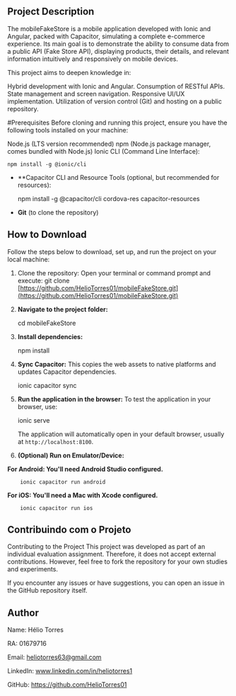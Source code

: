 ## Project Description
The mobileFakeStore is a mobile application developed with Ionic and Angular, packed with Capacitor, simulating a complete e-commerce experience. Its main goal is to demonstrate the ability to consume data from a public API (Fake Store API), displaying products, their details, and relevant information intuitively and responsively on mobile devices.

This project aims to deepen knowledge in:

Hybrid development with Ionic and Angular.
Consumption of RESTful APIs.
State management and screen navigation.
Responsive UI/UX implementation.
Utilization of version control (Git) and hosting on a public repository.

#Prerequisites
Before cloning and running this project, ensure you have the following tools installed on your machine:

Node.js (LTS version recommended)
npm (Node.js package manager, comes bundled with Node.js)
Ionic CLI (Command Line Interface):
   
    npm install -g @ionic/cli

* **Capacitor CLI and Resource Tools (optional, but recommended for resources):
    
    npm install -g @capacitor/cli cordova-res capacitor-resources
    
* **Git** (to clone the repository)

## How to Download
Follow the steps below to download, set up, and run the project on your local machine:

1. Clone the repository:
Open your terminal or command prompt and execute:
    git clone [https://github.com/HelioTorres01/mobileFakeStore.git](https://github.com/HelioTorres01/mobileFakeStore.git)
    

2.  **Navigate to the project folder:**
  
    cd mobileFakeStore
  

3.  **Install dependencies:**
   
    npm install
    

4.  **Sync Capacitor:**
    This copies the web assets to native platforms and updates Capacitor dependencies.

    ionic capacitor sync
    

5.  **Run the application in the browser:**
To test the application in your browser, use:
   
    ionic serve
   
    The application will automatically open in your default browser, usually at `http://localhost:8100`.

6.  **(Optional) Run on Emulator/Device:**

**For Android: You'll need Android Studio configured.**
       
        ionic capacitor run android
        
**For iOS: You'll need a Mac with Xcode configured.**
        
        ionic capacitor run ios
        

## Contribuindo com o Projeto

Contributing to the Project
This project was developed as part of an individual evaluation assignment. Therefore, it does not accept external contributions. However, feel free to fork the repository for your own studies and experiments.

If you encounter any issues or have suggestions, you can open an issue in the GitHub repository itself.

## Author

Name: Hélio Torres

RA: 01679716

Email: heliotorres63@gmail.com

LinkedIn: www.linkedin.com/in/heliotorres1

GitHub: https://github.com/HelioTorres01
    
